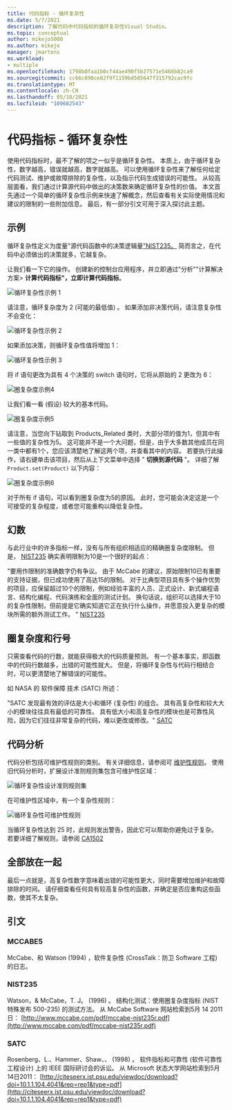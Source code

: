 ```yaml
---
title: 代码指标 - 循环复杂性
ms.date: 5/7/2021
description: 了解代码中代码指标的循环复杂性Visual Studio。
ms.topic: conceptual
author: mikejo5000
ms.author: mikejo
manager: jmartens
ms.workload:
- multiple
ms.openlocfilehash: 1798b0faa1b0cf44ae490f5b27571e5466b82ca9
ms.sourcegitcommit: cc66c898ce82f9f1159bd505647f315792cac9fc
ms.translationtype: MT
ms.contentlocale: zh-CN
ms.lasthandoff: 05/10/2021
ms.locfileid: "109682543"
---
```

# <a name="code-metrics---cyclomatic-complexity"></a>代码指标 - 循环复杂性

使用代码指标时，最不了解的项之一似乎是循环复杂性。 本质上，由于循环复杂性，数字越高，错误就越高，数字就越高。 可以使用循环复杂性来了解任何给定代码测试、维护或故障排除的复杂性，以及指示代码生成错误的可能性。 从较高层面看，我们通过计算源代码中做出的决策数来确定循环复杂性的价值。 本文首先通过一个简单的循环复杂性示例来快速了解概念，然后查看有关实际使用情况和建议的限制的一些附加信息。 最后，有一部分引文可用于深入探讨此主题。

## <a name="example"></a>示例

循环复杂性定义为度量"源代码函数中的决策逻辑量["NIST235。](#nist235) 简而言之，在代码中必须做出的决策就多，它越复杂。

让我们看一下它的操作。 创建新的控制台应用程序，并立即通过"分析""计算解决方案> **计算代码指标"，立即计算代码指标**。

![循环复杂性示例 1](media/cyclomatic-complexity-example-1.png)

请注意，循环复杂度为 2 (可能的最低值) 。 如果添加非决策代码，请注意复杂性不会变化：

![循环复杂性示例 2](media/cyclomatic-complexity-example-2.png)

如果添加决策，则循环复杂性值将增加 1：

![循环复杂性示例 3](media/cyclomatic-complexity-example-3.png)

将 if 语句更改为具有 4 个决策的 switch 语句时，它将从原始的 2 更改为 6：

![圈复杂度示例4](media/cyclomatic-complexity-example-4.png)

让我们看一看 (假设) 较大的基本代码。

![圈复杂度示例5](media/cyclomatic-complexity-example-5.png)

请注意，当您向下钻取到 Products_Related 类时，大部分项的值为1，但其中有一些值的复杂性为5。 这可能并不是一个大问题，但是，由于大多数其他成员在同一类中都有1个，您应该清楚地了解这两个项，并查看其中的内容。 若要执行此操作，请右键单击该项目，然后从上下文菜单中选择 " **切换到源代码** "。 详细了解 `Product.set(Product)` 以下内容：

![圈复杂度示例6](media/cyclomatic-complexity-example-6.png)

对于所有 if 语句，可以看到圈复杂度为5的原因。 此时，您可能会决定这是一个可接受的复杂程度，或者您可能重构以降低复杂性。

## <a name="the-magic-number"></a>幻数

与此行业中的许多指标一样，没有与所有组织相适应的精确圈复杂度限制。 但是， [NIST235](#nist235) 确实表明限制为10是一个很好的起点：

"要用作限制的准确数字仍有争议。 由于 McCabe 的建议，原始限制10已有重要的支持证据，但已成功使用了高达15的限制。 对于比典型项目具有多个操作优势的项目，应保留超过10个的限制，例如经验丰富的人员、正式设计、新式编程语言、结构化编程、代码演练和全面的测试计划。 换句话说，组织可以选择大于10的复杂性限制，但前提是它确实知道它正在执行什么操作，并愿意投入更复杂的模块所需的额外测试工作。 " [NIST235](#nist235)

## <a name="cyclomatic-complexity-and-line-numbers"></a>圈复杂度和行号

只需查看代码的行数，就能获得极大的代码质量预测。 有一个基本事实，即函数中的代码行数越多，出错的可能性就大。 但是，将循环复杂性与代码行相结合时，可以更清楚地了解错误的可能性。

如 NASA 的 软件保障 技术 (SATC) 所述：

"SATC 发现最有效的评估是大小和循环 (复杂性) 的组合。 具有高复杂性和较大大小的模块往往具有最低的可靠性。 具有低大小和高复杂性的模块也是可靠性风险，因为它们往往非常复杂的代码，难以更改或修改。" [SATC](#satc)

## <a name="code-analysis"></a>代码分析

代码分析包括可维护性规则的类别。 有关详细信息，请参阅可 [维护性规则](/dotnet/fundamentals/code-analysis/quality-rules/maintainability-warnings)。 使用旧代码分析时，扩展设计准则规则集包含可维护性区域：

![循环复杂性设计准则规则集](media/cyclomatic-complexity-design-guidelines.png)

在可维护性区域中，有一个复杂性规则：

![循环复杂性可维护性规则](media/cyclomatic-complexity-maintainability-rule.png)

当循环复杂性达到 25 时，此规则发出警告，因此它可以帮助你避免过于复杂。 若要详细了解规则，请参阅 [CA1502](/dotnet/fundamentals/code-analysis/quality-rules/ca1502)

## <a name="putting-it-all-together"></a>全部放在一起

最后一点就是，高复杂性数字意味着出错的可能性更大，同时需要增加维护和故障排除的时间。 请仔细查看任何具有较高复杂性的函数，并确定是否应重构这些函数，使其不太复杂。

## <a name="citations"></a>引文

### <a name="mccabe5"></a>MCCABE5

McCabe、和 Watson (1994) ，软件复杂性 (CrossTalk：防卫 Software 工程) 的日志。

### <a name="nist235"></a>NIST235

Watson，& McCabe，T. J。  (1996) 。 结构化测试：使用圈复杂度指标 (NIST 特殊发布 500-235) 的测试方法。 从 McCabe Software 网站检索到5月 14 2011 日： [http://www.mccabe.com/pdf/mccabe-nist235r.pdf](http://www.mccabe.com/pdf/mccabe-nist235r.pdf)

### <a name="satc"></a>SATC

Rosenberg、L.、Hammer、Shaw、、 (1998) 。 软件指标和可靠性 (软件可靠性工程设计) 上的 IEEE 国际研讨会的诉讼。 从 Microsoft 状态大学网站检索到5月14日2011： [http://citeseerx.ist.psu.edu/viewdoc/download?doi=10.1.1.104.4041&rep=rep1&type=pdf](http://citeseerx.ist.psu.edu/viewdoc/download?doi=10.1.1.104.4041&rep=rep1&type=pdf)